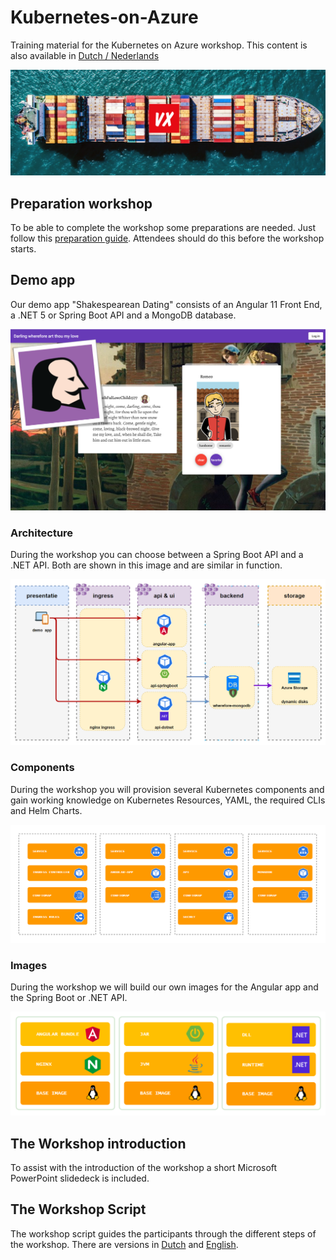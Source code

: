 # Kubernetes-on-Azure

Training material for the Kubernetes on Azure workshop. This content is also available in [Dutch / Nederlands](LEESMIJ.md)

![Kubernetes Training Logo](images/kubetraining.png)

## Preparation workshop

To be able to complete the workshop some preparations are needed. Just follow this [preparation guide](workshop/en/preparation.md). Attendees should do this before the workshop starts.

## Demo app

Our demo app "Shakespearean Dating" consists of an Angular 11 Front End, a .NET 5 or Spring Boot API and a MongoDB database.

![](images/screenshot1.png)

### Architecture

During the workshop you can choose between a Spring Boot API and a .NET API. Both are shown in this image and are similar in function.

![](images/architecture1.png)

### Components

During the workshop you will provision several Kubernetes components and gain working knowledge on Kubernetes Resources, YAML, the required CLIs and Helm Charts.

![](images/components1.png)

### Images

During the workshop we will build our own images for the Angular app and the Spring Boot or .NET API.

![](images/images.png)

## The Workshop introduction

To assist with the introduction of the workshop a short Microsoft PowerPoint slidedeck is included.

## The Workshop Script

The workshop script guides the participants through the different steps of the workshop. There are versions in [Dutch](workshop/nl/handson.md) and [English](workshop/en/handson.md).
